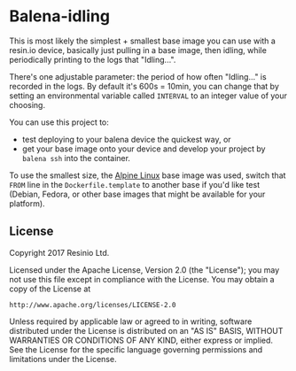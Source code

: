 # Balena-idling

This is most likely the simplest + smallest base image you can use
with a resin.io device, basically just pulling in a base image,
then idling, while periodically printing to the logs that "Idling...".

There's one adjustable parameter: the period of how often "Idling..." is
recorded in the logs. By default it's 600s = 10min, you can change that by
setting an environmental variable called `INTERVAL` to an integer value of your
choosing.

You can use this project to:

* test deploying to your balena device the quickest way, or
* get your base image onto your device and develop your project by `balena ssh` into the container.

To use the smallest size, the [Alpine Linux](https://www.alpinelinux.org/) base
image was used, switch that `FROM` line in the `Dockerfile.template` to another
base if you'd like test (Debian, Fedora, or other base images that might be
available for your platform).

## License

Copyright 2017 Resinio Ltd.

Licensed under the Apache License, Version 2.0 (the "License");
you may not use this file except in compliance with the License.
You may obtain a copy of the License at

    http://www.apache.org/licenses/LICENSE-2.0

Unless required by applicable law or agreed to in writing, software
distributed under the License is distributed on an "AS IS" BASIS,
WITHOUT WARRANTIES OR CONDITIONS OF ANY KIND, either express or implied.
See the License for the specific language governing permissions and
limitations under the License.
